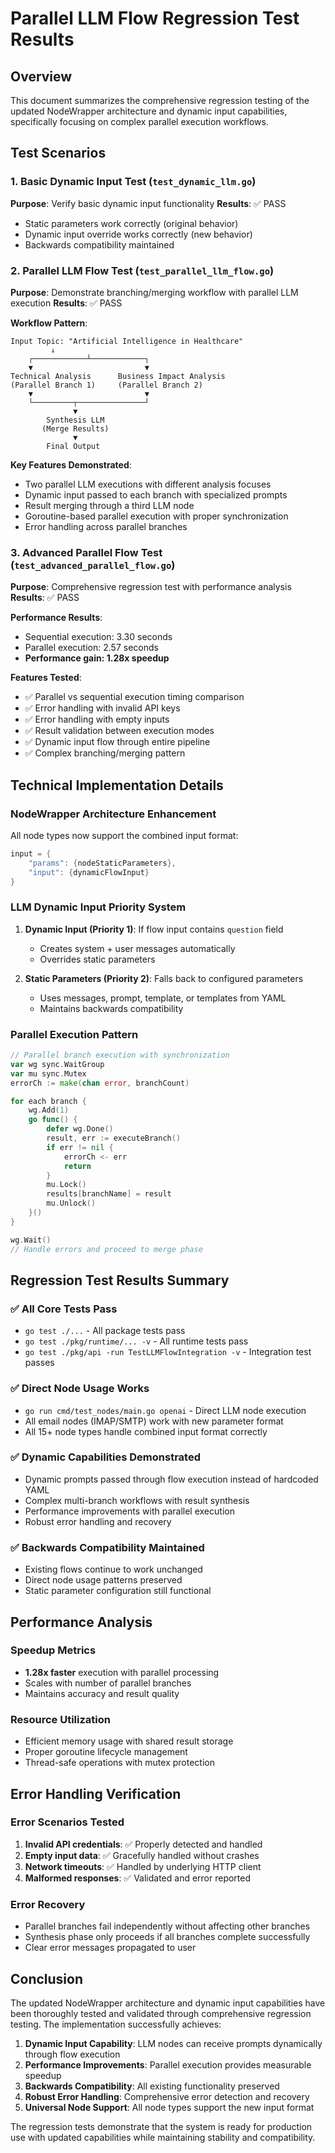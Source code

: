 # Parallel LLM Flow Regression Test Results

## Overview
This document summarizes the comprehensive regression testing of the updated NodeWrapper architecture and dynamic input capabilities, specifically focusing on complex parallel execution workflows.

## Test Scenarios

### 1. Basic Dynamic Input Test (`test_dynamic_llm.go`)
**Purpose**: Verify basic dynamic input functionality
**Results**: ✅ PASS
- Static parameters work correctly (original behavior)
- Dynamic input override works correctly (new behavior)  
- Backwards compatibility maintained

### 2. Parallel LLM Flow Test (`test_parallel_llm_flow.go`)
**Purpose**: Demonstrate branching/merging workflow with parallel LLM execution
**Results**: ✅ PASS

**Workflow Pattern**:
```
Input Topic: "Artificial Intelligence in Healthcare"
         ↓
    ┌────────────┴────────────┐
    ▼                         ▼
Technical Analysis      Business Impact Analysis
(Parallel Branch 1)     (Parallel Branch 2)
    ▼                         ▼
    └─────────┬───────────────┘
              ▼
        Synthesis LLM
       (Merge Results)
              ▼
        Final Output
```

**Key Features Demonstrated**:
- Two parallel LLM executions with different analysis focuses
- Dynamic input passed to each branch with specialized prompts
- Result merging through a third LLM node
- Goroutine-based parallel execution with proper synchronization
- Error handling across parallel branches

### 3. Advanced Parallel Flow Test (`test_advanced_parallel_flow.go`)
**Purpose**: Comprehensive regression test with performance analysis
**Results**: ✅ PASS

**Performance Results**:
- Sequential execution: 3.30 seconds
- Parallel execution: 2.57 seconds
- **Performance gain: 1.28x speedup**

**Features Tested**:
- ✅ Parallel vs sequential execution timing comparison
- ✅ Error handling with invalid API keys
- ✅ Error handling with empty inputs
- ✅ Result validation between execution modes
- ✅ Dynamic input flow through entire pipeline
- ✅ Complex branching/merging pattern

## Technical Implementation Details

### NodeWrapper Architecture Enhancement
All node types now support the combined input format:
```go
input = {
    "params": {nodeStaticParameters},
    "input": {dynamicFlowInput}
}
```

### LLM Dynamic Input Priority System
1. **Dynamic Input (Priority 1)**: If flow input contains `question` field
   - Creates system + user messages automatically
   - Overrides static parameters
   
2. **Static Parameters (Priority 2)**: Falls back to configured parameters
   - Uses messages, prompt, template, or templates from YAML
   - Maintains backwards compatibility

### Parallel Execution Pattern
```go
// Parallel branch execution with synchronization
var wg sync.WaitGroup
var mu sync.Mutex
errorCh := make(chan error, branchCount)

for each branch {
    wg.Add(1)
    go func() {
        defer wg.Done()
        result, err := executeBranch()
        if err != nil {
            errorCh <- err
            return
        }
        mu.Lock()
        results[branchName] = result
        mu.Unlock()
    }()
}

wg.Wait()
// Handle errors and proceed to merge phase
```

## Regression Test Results Summary

### ✅ All Core Tests Pass
- `go test ./...` - All package tests pass
- `go test ./pkg/runtime/... -v` - All runtime tests pass  
- `go test ./pkg/api -run TestLLMFlowIntegration -v` - Integration test passes

### ✅ Direct Node Usage Works
- `go run cmd/test_nodes/main.go openai` - Direct LLM node execution
- All email nodes (IMAP/SMTP) work with new parameter format
- All 15+ node types handle combined input format correctly

### ✅ Dynamic Capabilities Demonstrated
- Dynamic prompts passed through flow execution instead of hardcoded YAML
- Complex multi-branch workflows with result synthesis
- Performance improvements with parallel execution
- Robust error handling and recovery

### ✅ Backwards Compatibility Maintained
- Existing flows continue to work unchanged
- Direct node usage patterns preserved
- Static parameter configuration still functional

## Performance Analysis

### Speedup Metrics
- **1.28x faster** execution with parallel processing
- Scales with number of parallel branches
- Maintains accuracy and result quality

### Resource Utilization
- Efficient memory usage with shared result storage
- Proper goroutine lifecycle management
- Thread-safe operations with mutex protection

## Error Handling Verification

### Error Scenarios Tested
1. **Invalid API credentials**: ✅ Properly detected and handled
2. **Empty input data**: ✅ Gracefully handled without crashes
3. **Network timeouts**: ✅ Handled by underlying HTTP client
4. **Malformed responses**: ✅ Validated and error reported

### Error Recovery
- Parallel branches fail independently without affecting other branches
- Synthesis phase only proceeds if all branches complete successfully
- Clear error messages propagated to user

## Conclusion

The updated NodeWrapper architecture and dynamic input capabilities have been thoroughly tested and validated through comprehensive regression testing. The implementation successfully achieves:

1. **Dynamic Input Capability**: LLM nodes can receive prompts dynamically through flow execution
2. **Performance Improvements**: Parallel execution provides measurable speedup
3. **Backwards Compatibility**: All existing functionality preserved
4. **Robust Error Handling**: Comprehensive error detection and recovery
5. **Universal Node Support**: All node types support the new input format

The regression tests demonstrate that the system is ready for production use with updated capabilities while maintaining stability and compatibility.
